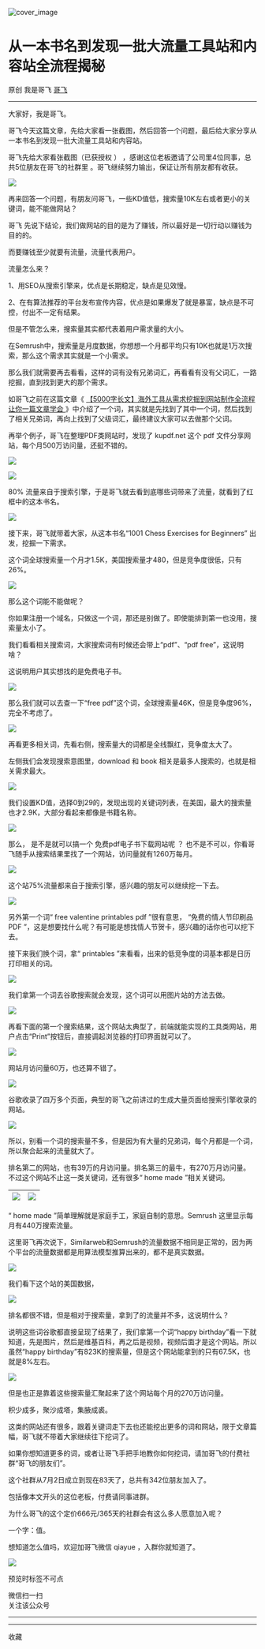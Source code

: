 ![cover_image](https://mmbiz.qpic.cn/sz_mmbiz_jpg/LBrX00GQeictib15GAhhBkjVhSVEiaXNVwgHsEOI6LMgZF7RXF0G5beUquzxrmaGwSADn8gZN8VldZgRastmUwyicQ/0?wx_fmt=jpeg)

#  从一本书名到发现一批大流量工具站和内容站全流程揭秘

原创  我是哥飞  [ 哥飞 ](javascript:void\(0\);)

__ _ _ _ _

大家好，我是哥飞。  

哥飞今天这篇文章，先给大家看一张截图，然后回答一个问题，最后给大家分享从一本书名到发现一批大流量工具站和内容站。

哥飞先给大家看张截图（已获授权  ）  ，感谢这位老板邀请了公司里4位同事，总共5位朋友在哥飞的社群里  。哥飞继续努力输出，保证让所有朋友都有收获。  

![](https://mmbiz.qpic.cn/sz_mmbiz_jpg/LBrX00GQeictib15GAhhBkjVhSVEiaXNVwg4nZGX2AGchQ2iaVaiaUmkeY0ibhibk9179aPd4lIwv3346zh9tLhFcjhFA/640?wx_fmt=jpeg)

再来回答一个问题，有朋友问哥飞，一些KD值低，搜索量10K左右或者更小的关键词，能不能做网站？  

哥飞  先说下结论，我们做网站的目的是为了赚钱，所以最好是一切行动以赚钱为目的的。

而要赚钱至少就要有流量，流量代表用户。

流量怎么来？

1、用SEO从搜索引擎来，优点是长期稳定，缺点是见效慢。  

2、在有算法推荐的平台发布宣传内容，优点是如果爆发了就是暴富，缺点是不可控，付出不一定有结果。

但是不管怎么来，搜索量其实都代表着用户需求量的大小。  

在Semrush中，搜索量是月度数据，你想想一个月都平均只有10K也就是1万次搜索，那么这个需求其实就是一个小需求。  

那么我们就需要再去看看，这样的词有没有兄弟词汇，再看看有没有父词汇，一路挖掘，直到找到更大的那个需求。  

如哥飞之前在这篇文章《 [ 【5000字长文】海外工具从需求挖掘到网站制作全流程让你一篇文章学会
](http://mp.weixin.qq.com/s?__biz=MjM5OTIzMzYyMA==&mid=2650080068&idx=1&sn=fd78f26239bf2187919b613a8d7c9a4f&chksm=bf3f327f8848bb69d2ef72fff06666370f0f5ad83dccccbf584a77c864f70120e625fad5f27a&scene=21#wechat_redirect)
》中介绍了一个词，其实就是先找到了其中一个词，然后找到了相关兄弟词，再向上找到了父级词汇，最终建议大家可以去做那个父词。  

再举个例子，哥飞在整理PDF类网站时，发现了 kupdf.net 这个 pdf 文件分享网站，每个月500万访问量，还挺不错的。  

![](https://mmbiz.qpic.cn/sz_mmbiz_png/LBrX00GQeictib15GAhhBkjVhSVEiaXNVwgDenH2sCm0Jya9akYMy3rJ9BNyCZaKFSxdoibpyhOPTEBE6Igwm3t2rw/640?wx_fmt=png)

![](https://mmbiz.qpic.cn/sz_mmbiz_png/LBrX00GQeictib15GAhhBkjVhSVEiaXNVwgSaAdUTyDZSYpFK5fAoAu6TXicpicDMV1KibKedHGJg7NeSZOfmHx26FQQ/640?wx_fmt=png)

80%  流量来自于搜索引擎，于是哥飞就去看到底哪些词带来了流量，就看到了红框中的这本书名。

![](https://mmbiz.qpic.cn/sz_mmbiz_png/LBrX00GQeictib15GAhhBkjVhSVEiaXNVwg6zqIuvyBicERqDfndoibpXulR02FEXicOyxQnAdcCyR5Nf2TB7agnh0YQ/640?wx_fmt=png)

接下来，哥飞就带着大家，从这本书名“1001 Chess Exercises for Beginners”  出发，挖掘一下需求。

这个词全球搜索量一个月才1.5K，美国搜索量才480，但是竞争度很低，只有26%。  

![](https://mmbiz.qpic.cn/sz_mmbiz_png/LBrX00GQeictib15GAhhBkjVhSVEiaXNVwgD2wicvWmLibCZiabrTRv2urVNt3TE5eYnq7ickbAoTCYMyWibdThaYlG7wA/640?wx_fmt=png)

那么这个词能不能做呢？  

你如果注册一个域名，只做这一个词，那还是别做了。即使能排到第一也没用，搜索量太小了。

我们看看相关搜索词，大家搜索词有时候还会带上“pdf”、“pdf free”，这说明啥？  

这说明用户其实想找的是免费电子书。

![](https://mmbiz.qpic.cn/sz_mmbiz_png/LBrX00GQeictib15GAhhBkjVhSVEiaXNVwgoQYyTdic0VtjfUdI7OHicVlUPZJXlE8ybLJZicJNAxkx12PxvI3uHmBzA/640?wx_fmt=png)

那么我们就可以去查一下“free pdf”这个词，全球搜索量46K，但是竞争度96%，完全不考虑了。  

![](https://mmbiz.qpic.cn/sz_mmbiz_png/LBrX00GQeictib15GAhhBkjVhSVEiaXNVwglMcVmvIibaczpfLCzKXINntbZiaNvs4RC4XxzcgeDbdRXrkONmptG6nQ/640?wx_fmt=png)

再看更多相关词，先看右侧，搜索量大的词都是全线飘红，竞争度太大了。  

左侧我们会发现搜索意图里，download 和 book 相关是最多人搜索的，也就是相关需求最大。  

![](https://mmbiz.qpic.cn/sz_mmbiz_png/LBrX00GQeictib15GAhhBkjVhSVEiaXNVwgR8my1zH4SqvMJOUMkY7yfWEznlE0YBVQHoqRcgZqT0HM6OjP6bOXMg/640?wx_fmt=png)

我们设置KD值，选择0到29的，发现出现的关键词列表，在美国，最大的搜索量也才2.9K，大部分看起来都像是书籍名称。

![](https://mmbiz.qpic.cn/sz_mmbiz_png/LBrX00GQeictib15GAhhBkjVhSVEiaXNVwgyUXhUF7zudNxmXfIPNxjlhtPwjztwGmzfLCf4f8HjMObqRqHHldicHQ/640?wx_fmt=png)

那么，  是不是就可以搞一个  免费pdf电子书下载网站呢  ？  也不是不可以，你看哥飞随手从搜索结果里找了一个网站，访问量就有1260万每月。

![](https://mmbiz.qpic.cn/sz_mmbiz_png/LBrX00GQeictib15GAhhBkjVhSVEiaXNVwghU1kwDFH2c0D2jIBh7ia8M5cDK2bUPnOU2MCChI8oribtKOEF1m9seKA/640?wx_fmt=png)

这个站75%流量都来自于搜索引擎，感兴趣的朋友可以继续挖一下去。  

![](https://mmbiz.qpic.cn/sz_mmbiz_png/LBrX00GQeictib15GAhhBkjVhSVEiaXNVwgj2Owz0WgI4jksPe20EKfBw2jxw4I2ibsHHGhoZqtciaplSbV9rZkumCQ/640?wx_fmt=png)

另外第一个词“  free valentine printables pdf  ”很有意思，  “免费的情人节印刷品PDF
”，这是想要找什么呢？有可能是想找情人节贺卡，感兴趣的话你也可以挖下去。

接下来我们换个词，拿“  printables  ”来看看，出来的低竞争度的词基本都是日历打印相关的词。  

![](https://mmbiz.qpic.cn/sz_mmbiz_png/LBrX00GQeictib15GAhhBkjVhSVEiaXNVwgR8y4felIsIn1USTFj1y8eJKVIrA2vPjZBxHZ2JXLKtFuRt5VRhrV3Q/640?wx_fmt=png)

我们拿第一个词去谷歌搜索就会发现，这个词可以用图片站的方法去做。

![](https://mmbiz.qpic.cn/sz_mmbiz_png/LBrX00GQeictib15GAhhBkjVhSVEiaXNVwgdiaY5TBEIAFYJiahqL86aqExJL1Q6QcluJ7Bn2JXo3eNhXz3Vic73p4ibA/640?wx_fmt=png)

再看下面的第一个搜索结果，这个网站太典型了，前端就能实现的工具类网站，用户点击“Print”按钮后，直接调起浏览器的打印界面就可以了。  

![](https://mmbiz.qpic.cn/sz_mmbiz_png/LBrX00GQeictib15GAhhBkjVhSVEiaXNVwgcib9n09AkLDibXwibhOTXh82yw1knDBics3pS197m0FVozqaibo8kicoJMxA/640?wx_fmt=png)

网站月访问量60万，也还算不错了。

![](https://mmbiz.qpic.cn/sz_mmbiz_png/LBrX00GQeictib15GAhhBkjVhSVEiaXNVwgkjdxLhHFYGib8gZ5Vac0Oqxia7ZejN9xaPa6mxibAXyAJlmdcXibuHhR4A/640?wx_fmt=png)

谷歌收录了四万多个页面，典型的哥飞之前讲过的生成大量页面给搜索引擎收录的网站。

![](https://mmbiz.qpic.cn/sz_mmbiz_png/LBrX00GQeictib15GAhhBkjVhSVEiaXNVwgPjUWvFlT92g8JdH2RtOqPQnuqwRG3EQaJicdLiasqFtnA0r8uudibtBpA/640?wx_fmt=png)

所以，别看一个词的搜索量不多，但是因为有大量的兄弟词，每个月都是一个词，所以聚合起来的流量就大了。  

排名第二的网站，也有39万的月访问量。排名第三的最牛，有270万月访问量。不过这个网站不止这一类关键词，还有很多“  home  made  ”相关关键词。  

![](https://mmbiz.qpic.cn/sz_mmbiz_png/LBrX00GQeictib15GAhhBkjVhSVEiaXNVwgvpchYDFWdFM7pKxqR4KXs0LahWjkmPwu3XzJG5d8PqMlx0pp94D96A/640?wx_fmt=png) |  ![](https://mmbiz.qpic.cn/sz_mmbiz_png/LBrX00GQeictib15GAhhBkjVhSVEiaXNVwgKgiabrlGlibbcpcoXaeXAk2BXrk7hMFhhWNvfvyQ1erVOC8ODJ3cVojA/640?wx_fmt=png)  
---|---  
  
“  home  made  ”简单理解就是家庭手工，家庭自制的意思。Semrush 这里显示每月有440万搜索流量。

这里哥飞再次说下，Similarweb和Semrush的流量数据不相同是正常的，因为两个平台的流量数据都是用算法模型推算出来的，都不是真实数据。  

![](https://mmbiz.qpic.cn/sz_mmbiz_png/LBrX00GQeictib15GAhhBkjVhSVEiaXNVwgUGFnymG7kW1ImImzdjgiaFicwFb4bYI64ZGChKFB8oae6by8ib0J7I4GA/640?wx_fmt=png)

我们看下这个站的美国数据，  

![](https://mmbiz.qpic.cn/sz_mmbiz_png/LBrX00GQeictib15GAhhBkjVhSVEiaXNVwgibRJTVRpgiareicHgeNt2WGrY4mShu2CoSldF1AuXRqlnhUIZJtQ10Qug/640?wx_fmt=png)

排名都很不错，但是相对于搜索量，拿到了的流量并不多，这说明什么？  

说明这些词谷歌都直接呈现了结果了，我们拿第一个词“happy
birthday”看一下就知道，先是图片，然后是维基百科，再之后是视频，视频后面才是这个网站。所以虽然“happy
birthday”有823K的搜索量，但是这个网站能拿到的只有67.5K，也就是8%左右。

![](https://mmbiz.qpic.cn/sz_mmbiz_png/LBrX00GQeictib15GAhhBkjVhSVEiaXNVwgUZibDJ9dnq0QP2BcLzts119WsxbCOmibic5AvtWZDDW1U7QwY86Nd82ZQ/640?wx_fmt=png)

但是也正是靠着这些搜索量汇聚起来了这个网站每个月的270万访问量。  

积少成多，聚沙成塔，集腋成裘。

这类的网站还有很多，跟着关键词走下去也还能挖出更多的词和网站，限于文章篇幅，哥飞就不带着大家继续往下挖词了。  

如果你想知道更多的词，或者让哥飞手把手地教你如何挖词，请加哥飞的付费社群“哥飞的朋友们”。

这个社群从7月2日成立到现在83天了，总共有342位朋友加入了。  

包括像本文开头的这位老板，付费请同事进群。  

为什么哥飞的这个定价666元/365天的社群会有这么多人愿意加入呢？

一个字：值。

想知道怎么值吗，欢迎加哥飞微信 qiayue ，入群你就知道了。

![](https://mmbiz.qpic.cn/sz_mmbiz_png/LBrX00GQeicsG8Pro6O9Hu75bIIiafZVPs3qlYeaNNJ1BpqNplEGgibL5m1bcq8a1N1rzoI5lia8aJjtHfgiaAADJJQ/640?wx_fmt=png)

预览时标签不可点

微信扫一扫  
关注该公众号





****



****



  收藏

